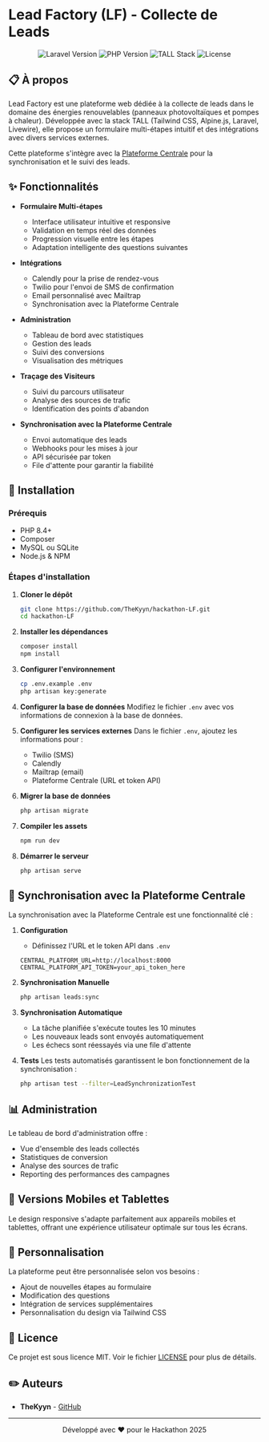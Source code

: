 # Lead Factory (LF) - Collecte de Leads

<p align="center">
  <img src="https://img.shields.io/badge/Laravel-12.x-red" alt="Laravel Version">
  <img src="https://img.shields.io/badge/PHP-8.4-blue" alt="PHP Version">
  <img src="https://img.shields.io/badge/TALL%20Stack-1.0-purple" alt="TALL Stack">
  <img src="https://img.shields.io/badge/License-MIT-green" alt="License">
</p>

## 📋 À propos

Lead Factory est une plateforme web dédiée à la collecte de leads dans le domaine des énergies renouvelables (panneaux photovoltaïques et pompes à chaleur). Développée avec la stack TALL (Tailwind CSS, Alpine.js, Laravel, Livewire), elle propose un formulaire multi-étapes intuitif et des intégrations avec divers services externes.

Cette plateforme s'intègre avec la [Plateforme Centrale](https://github.com/TheKyyn/hackathon-platform-centrale) pour la synchronisation et le suivi des leads.

## ✨ Fonctionnalités

-   **Formulaire Multi-étapes**

    -   Interface utilisateur intuitive et responsive
    -   Validation en temps réel des données
    -   Progression visuelle entre les étapes
    -   Adaptation intelligente des questions suivantes

-   **Intégrations**

    -   Calendly pour la prise de rendez-vous
    -   Twilio pour l'envoi de SMS de confirmation
    -   Email personnalisé avec Mailtrap
    -   Synchronisation avec la Plateforme Centrale

-   **Administration**

    -   Tableau de bord avec statistiques
    -   Gestion des leads
    -   Suivi des conversions
    -   Visualisation des métriques

-   **Traçage des Visiteurs**

    -   Suivi du parcours utilisateur
    -   Analyse des sources de trafic
    -   Identification des points d'abandon

-   **Synchronisation avec la Plateforme Centrale**
    -   Envoi automatique des leads
    -   Webhooks pour les mises à jour
    -   API sécurisée par token
    -   File d'attente pour garantir la fiabilité

## 🚀 Installation

### Prérequis

-   PHP 8.4+
-   Composer
-   MySQL ou SQLite
-   Node.js & NPM

### Étapes d'installation

1. **Cloner le dépôt**

    ```bash
    git clone https://github.com/TheKyyn/hackathon-LF.git
    cd hackathon-LF
    ```

2. **Installer les dépendances**

    ```bash
    composer install
    npm install
    ```

3. **Configurer l'environnement**

    ```bash
    cp .env.example .env
    php artisan key:generate
    ```

4. **Configurer la base de données**
   Modifiez le fichier `.env` avec vos informations de connexion à la base de données.

5. **Configurer les services externes**
   Dans le fichier `.env`, ajoutez les informations pour :

    - Twilio (SMS)
    - Calendly
    - Mailtrap (email)
    - Plateforme Centrale (URL et token API)

6. **Migrer la base de données**

    ```bash
    php artisan migrate
    ```

7. **Compiler les assets**

    ```bash
    npm run dev
    ```

8. **Démarrer le serveur**
    ```bash
    php artisan serve
    ```

## 🔄 Synchronisation avec la Plateforme Centrale

La synchronisation avec la Plateforme Centrale est une fonctionnalité clé :

1. **Configuration**

    - Définissez l'URL et le token API dans `.env`

    ```
    CENTRAL_PLATFORM_URL=http://localhost:8000
    CENTRAL_PLATFORM_API_TOKEN=your_api_token_here
    ```

2. **Synchronisation Manuelle**

    ```bash
    php artisan leads:sync
    ```

3. **Synchronisation Automatique**

    - La tâche planifiée s'exécute toutes les 10 minutes
    - Les nouveaux leads sont envoyés automatiquement
    - Les échecs sont réessayés via une file d'attente

4. **Tests**
   Les tests automatisés garantissent le bon fonctionnement de la synchronisation :
    ```bash
    php artisan test --filter=LeadSynchronizationTest
    ```

## 📊 Administration

Le tableau de bord d'administration offre :

-   Vue d'ensemble des leads collectés
-   Statistiques de conversion
-   Analyse des sources de trafic
-   Reporting des performances des campagnes

## 📱 Versions Mobiles et Tablettes

Le design responsive s'adapte parfaitement aux appareils mobiles et tablettes, offrant une expérience utilisateur optimale sur tous les écrans.

## 🔧 Personnalisation

La plateforme peut être personnalisée selon vos besoins :

-   Ajout de nouvelles étapes au formulaire
-   Modification des questions
-   Intégration de services supplémentaires
-   Personnalisation du design via Tailwind CSS

## 📄 Licence

Ce projet est sous licence MIT. Voir le fichier [LICENSE](LICENSE) pour plus de détails.

## ✏️ Auteurs

-   **TheKyyn** - [GitHub](https://github.com/TheKyyn)

---

<p align="center">Développé avec ❤️ pour le Hackathon 2025</p>
